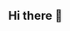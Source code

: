## Hi there 👋

<!--
**Ziranguo/Ziranguo** is a ✨ _special_ ✨ repository because its `README.md` (this file) appears on your GitHub profile.

Here are some ideas to get you started:

- 🔭 I’m currently working on coding a Black-Sholes Option Pricing Model in C++.
- 🌱 I’m currently learning C++, Github, Time Series, Dating App usage.
- 👯 I’m looking to collaborate on interesting quant finance projects.
- 🤔 I’m looking for help with how to code.
- 💬 Ask me about how to please others.
- 📫 How to reach me: ziranguo122@outlook.com
- 😄 Pronouns: she/her/hers
- ⚡ Fun fact: metaphysics enthusiast. 
-->
